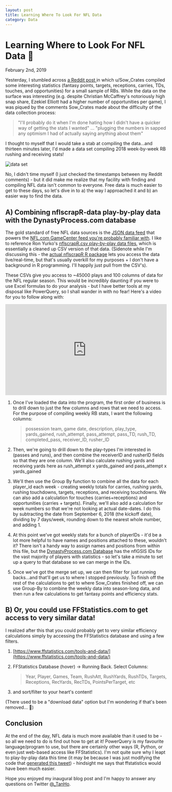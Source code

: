 ```yaml
---
layout: post
title: Learning Where To Look For NFL Data
category: Data
---
```


# Learning Where to Look For NFL Data :mag_right:

February 2nd, 2019

Yesterday, I stumbled across [a Reddit post ](https://www.reddit.com/r/DynastyFF/comments/am6rc2/a_big_fat_unwieldy_table_of_2018_rb_stats_that_i/) in which u/Sow_Crates compiled some interesting statistics (fantasy points, targets, receptions, carries, TDs, touches, and opportunities) for a small sample of RBs. While the data on the surface was interesting (e.g. despite Christian McCaffrey's notoriously high snap share, Ezekiel Elliott had a higher number of opportunities per game), I was piqued by the comments Sow_Crates made about the difficulty of the data collection process: 

> "I'll probably do it when I'm done hating how I didn't have a quicker way of getting the stats I wanted" ... "plugging the numbers in sapped any optimism I had of actually saying anything about them"

I thought to myself that I would take a stab at compiling the data...and thirteen minutes later, I'd made a data set compiling 2018 week-by-week RB rushing and receiving stats!

![data set](/assets/images/sowcrates1.png)

No, I didn't time myself (I just checked the timestamps between my Reddit comments) - but it did make me realize that my facility with finding and compiling NFL data isn't common to everyone. Free data is much easier to get to these days, so let's dive in to a) the way I approached it and b) an easier way to find the data. 

## A) Combining nflscrapR-data play-by-play data with the DynastyProcess.com database

The gold standard of free NFL data sources is the [JSON data feed](http://www.nfl.com/liveupdate/game-center/2012010101/2012010101_gtd.json) that powers the [NFL.com GameCenter feed you're probably familiar with](https://www.nfl.com/gamecenter/2019020300/2018/POST22/patriots@rams?icampaign=scoreStrip-globalNav-2019020300). I like to reference Ron Yurko's [nflscrapR.csv play-by-play data files](https://github.com/ryurko/nflscrapR-data), which is essentially a cleaned up CSV version of that data. (Sidenote while I'm discussing this - the [actual nflscrapR R package](https://github.com/maksimhorowitz/nflscrapR) lets you access the data live/real-time, but that's usually overkill for my purposes + I don't have a background in R programming. I'll happily just pull from the CSV's). 

These CSVs give you access to ~45000 plays and 100 columns of data for the NFL regular season. This would be incredibly daunting if you were to use Excel formulas to do your analysis - but I have better tools at my disposal like PowerQuery, so I shall wander in with no fear! Here's a video for you to follow along with: 

<div style="width:100%;height:0px;position:relative;padding-bottom:56.327%;"><iframe src="https://streamja.com/embed/EmAb" frameborder="0" width="100%" height="100%" allowfullscreen style="width:100%;height:100%;position:absolute;"></iframe></div>

1. Once I've loaded the data into the program, the first order of business is to drill down to just the few columns and rows that we need to access. For the purpose of compiling weekly RB stats, I want the following columns: 

    > possession team, game date, description, play_type, yards_gained, rush_attempt, pass_attempt, pass_TD, rush_TD, completed_pass, receiver_ID, rusher_ID

2. Then, we're going to drill down to the play-types I'm interested in (passes and runs), and then combine the receiverID and rusherID fields so that they are one column. We'll also calculate rushing yards and receiving yards here as rush_attempt x yards_gained and pass_attempt x yards_gained

3. We'll then use the Group By function to combine all the data for each player_id each week - creating weekly totals for carries, rushing yards, rushing touchdowns, targets, receptions, and receiving touchdowns. We can also add a calculation for touches (carries+receptions) and opportunities (carries + targets). Finally, we'll also add a calculation for week numbers so that we're not looking at actual date-dates. I do this by subtracting the date from September 6, 2018 (the kickoff date), dividing by 7 days/week, rounding down to the nearest whole number, and adding 1. 

4. At this point we've got weekly stats for a bunch of playerIDs - it'd be a lot more helpful to have names and positions attached to these, wouldn't it? There isn't a handy way to assign names and positions from within this file, but the [DynastyProcess.com Database](/downloads) has the nflGSIS IDs for the vast majority of players with statistics - so let's take a minute to set up a query to that database so we can merge in the IDs. 

5. Once we've got the merge set up, we can then filter for just running backs...and that'll get us to where I stopped previously. To finish off the rest of the calculations to get to where Sow_Crates finished off, we can use Group-By to combine the weekly data into season-long data, and then run a few calculations to get fantasy points and efficiency stats. 

## B) Or, you could use FFStatistics.com to get access to very similar data!

I realized after this that you could probably get to very similar efficiency calculations simply by accessing the FFStatistics database and using a few filters. 

1. [https://www.ffstatistics.com/tools-and-data/](https://www.ffstatistics.com/tools-and-data/)

2. FFStatistics Database (hover) -> Running Back. Select Columns:

	>Year, Player, Games, Team, RushAtt, RushYards, RushTDs, Targets, Receptions, RecYards, RecTDs, PointsPerTarget, etc

3. and sort/filter to your heart's content!

(There used to be a "download data" option but I'm wondering if that's been removed... :thinking:)

## Conclusion

At the end of the day, NFL data is much more available than it used to be - so all we need to do is find out how to get at it! PowerQuery is my favourite language/program to use, but there are certainly other ways (R, Python, or even just web-based access like FFStatistics). I'm not quite sure why I leapt to play-by-play data this time (it may be because I was just modifying the code that [generated this tweet](https://twitter.com/_TanHo/status/1088520821109338114?s=20)) - hindsight me says that ffstatistics would have been much easier.

Hope you enjoyed my inaugural blog post and I'm happy to answer any questions on Twitter [@_TanHo](https://www.twitter.com/_TanHo). 